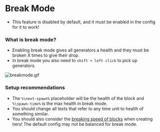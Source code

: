 # Break Mode
* This feature is disabled by default, and it must be enabled in the config for it to work!

### What is break mode?
* Enabling break mode gives all generators a health and they must be broken X times to give their drop.
* In break mode you also need to `shift + left click` to pick up generators.

![breakmode.gif](breakmode.gif)

### Setup recommendations
* The `%\next-spawn%` placeholder will be the health of the block and `%\spawn-time%` is the max health in break mode.
* You should change all texts that refer to any time unit to health of something similar.
* You should also consider the [breaking speed of blocks](https://minecraft.wiki/w/Breaking) when creating tiers! The default config may not be balanced for break mode.